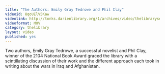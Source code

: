 ```yaml
---
title: "The Authors: Emily Gray Tedrowe and Phil Clay"
videoid: 8qoUElV5Kaw
videolink: http://tonks.darienlibrary.org/1/archives/video/thelibraryseries/s01e19-tl-the_authors.mov
videoformat: MOV
category: thelibrary
layout: video
published: yes
---
```


Two authors, Emily Gray Tedrowe, a successful novelist and Phil Clay, winner of the 2104 National Book Award graced the library with a scintillating discussion of their work and the different approach each took in writing about the wars in Iraq and Afghanistan.